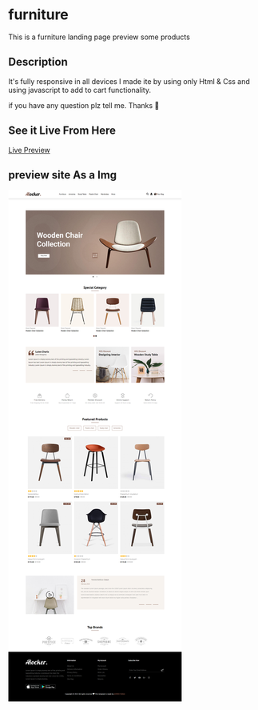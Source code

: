 # furniture


This is a furniture landing page preview some products
## Description
It's fully responsive in all devices
I made ite by using only Html & Css and using javascript to add to cart functionality.

if you have any question plz tell me.
Thanks 🤩
## See it Live From Here
[Live Preview](https://ahmedfarag18.github.io/furniture/)
## preview site As a Img
![img preview](screenShots/furniture.png)
